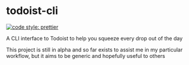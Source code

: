 # todoist-cli

[![code style: prettier](https://img.shields.io/badge/code_style-prettier-ff69b4.svg?style=flat-square)](https://github.com/prettier/prettier)

A CLI interface to Todoist to help you squeeze every drop out of the day

This project is still in alpha and so far exists to assist me in my particular
workflow, but it aims to be generic and hopefully useful to others

